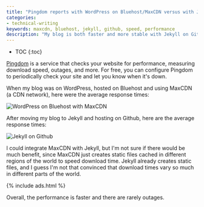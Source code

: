 ```yaml
---
title: "Pingdom reports with WordPress on Bluehost/MaxCDN versus with Jekyll on Github"
categories:
- technical-writing
keywords: maxcdn, bluehost, jekyll, github, speed, performance
description: "My blog is both faster and more stable with Jekyll on Github than it was with WordPress on Bluehost with MaxCDN."
---
```


* TOC
{:toc}

[Pingdom](https://www.pingdom.com/) is a service that checks your website for performance, measuring download speed, outages, and more. For free, you can configure Pingdom to periodically check your site and let you know when it's down.

When my blog was on WordPress, hosted on Bluehost and using MaxCDN (a CDN network), here were the average response times:

<img src="{{site.media}}/bluehostpingdom.png" alt="WordPress on Bluehost with MaxCDN" />

After moving my blog to Jekyll and hosting on Github, here are the average response times:

<img src="{{site.media}}/githubpingdom.png" alt="Jekyll on Github" />

I could integrate MaxCDN with Jekyll, but I'm not sure if there would be much benefit, since MaxCDN just creates static files cached in different regions of the world to speed download time. Jekyll already creates static files, and I guess I'm not that convinced that download times vary so much in different parts of the world.

{% include ads.html %}

Overall, the performance is faster and there are rarely outages.
